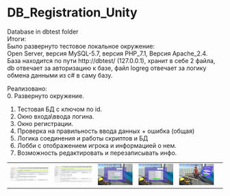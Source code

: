 # DB_Registration_Unity
Database in dbtest folder</br>
Итоги:<br>
Было развернуто тестовое локальное окружение:<br>
Open Server, версия MySQL-5.7, версия PHP_7.1, Версия Apache_2.4.<br>
База находится по пути http://dbtest/ (127.0.0.1), хранит в себе 2 файла, db отвечает за авторизацию к базе, файл logreg отвечает за логику обмена данными из c# в саму базу.<br>

Реализовано:<br>
0. Развернуто окружение.
1. Тестовая БД с ключом по id.
2. Окно входа\ввода логина.
3. Окно регистрации.
4. Проверка на правильность ввода данных + ошибка (общая)
5. Логика соединения и работы скриптов и БД
6. Лобби с отображением игрока и информацией о нем.
7. Возможность редактировать и перезаписывать инфо.
        </td>
<table>
    <tr>
        <td>
            <img src="Assets/Screens/db1.PNG" alt="">
        </td>
        <td>
            <img src="Assets/Screens/db2.PNG" alt="">
        </td>
        <td>
            <img src="Assets/Screens/login.PNG" alt="">
        </td>
        <td>
            <img src="Assets/Screens/reg.PNG" alt="">
        </td>
        <td>
            <img src="Assets/Screens/lobby.PNG" alt="">
        </td>
        <td>  
    </tr>
</table> 
